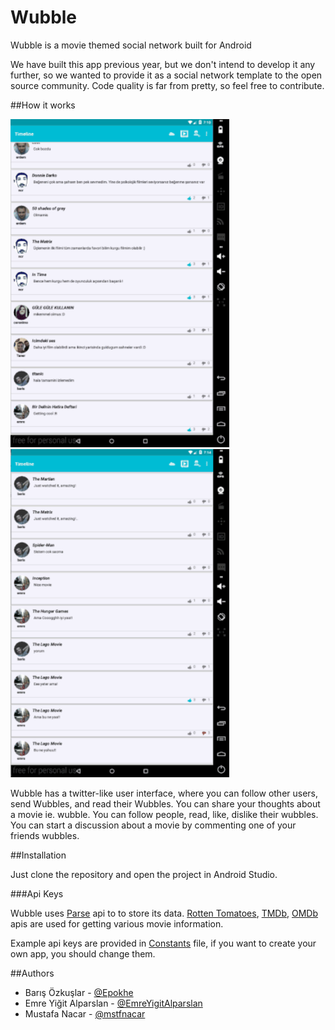 # Wubble

Wubble is a movie themed social network built for Android

We have built this app previous year, but we don't intend to develop it any further, 
so we wanted to provide it as a social network template to the open source community.
Code quality is far from pretty, so feel free to contribute.

##How it works

<img src="https://github.com/MovieNetwork/Wubble/blob/master/gifs/Feed.gif" width="350">
<img src="https://github.com/MovieNetwork/Wubble/blob/master/gifs/Movie.gif" width="350">


Wubble has a twitter-like user interface, where you can follow other users, send Wubbles, and read their Wubbles. 
You can share your thoughts about a movie ie. wubble.
You can follow people, read, like, dislike their wubbles.
You can start a discussion about a movie by commenting one of your friends wubbles.

##Installation

Just clone the repository and open the project in Android Studio.

###Api Keys

Wubble uses [Parse](https://parse.com/) api to to store its data. 
[Rotten Tomatoes](http://developer.rottentomatoes.com/), [TMDb](https://www.themoviedb.org/documentation/api), [OMDb](http://www.omdbapi.com/)
apis are used for getting various movie information. 

Example api keys are provided in [Constants](https://github.com/MovieNetwork/Wubble/blob/master/app/src/main/java/com/proxima/Wubble/Constants.java#L89) file, 
if you want to create your own app, you should change them.

##Authors
* Barış Özkuşlar - [@Epokhe](https://github.com/Epokhe) 
* Emre Yiğit Alparslan - [@EmreYigitAlparslan](https://github.com/EmreYigitAlparslan)
* Mustafa Nacar - [@mstfnacar](https://github.com/mstfnacar)